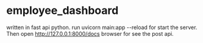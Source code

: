 # employee_dashboard
written in fast api python.
run uvicorn main:app --reload for start the server.
Then open http://127.0.0.1:8000/docs browser for see the post api.
